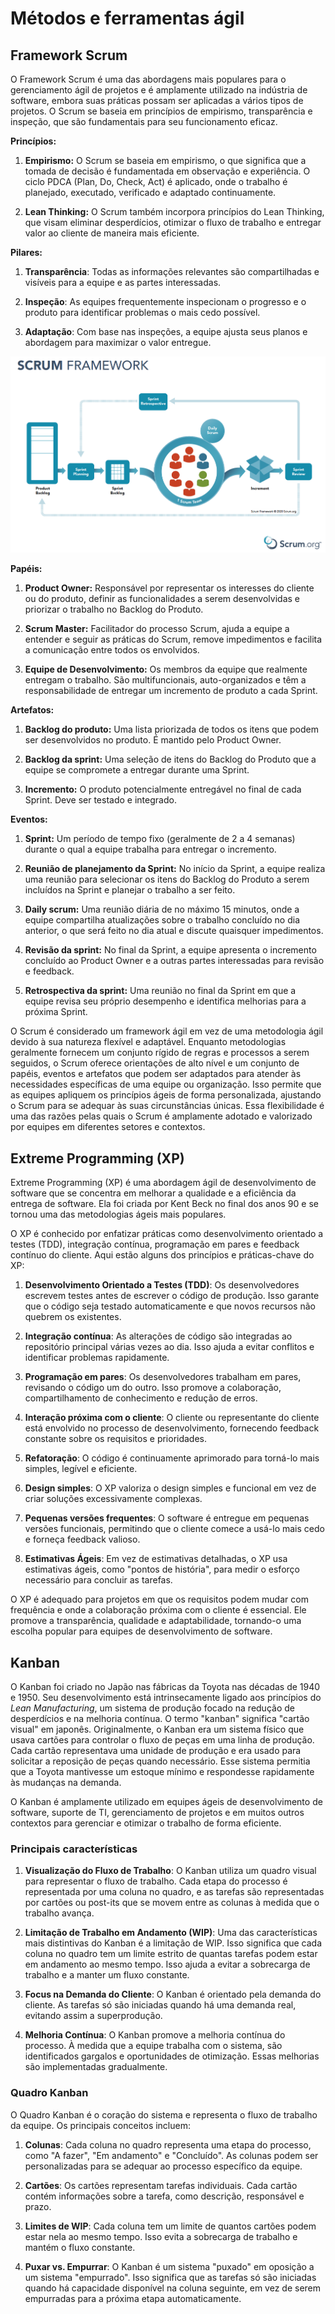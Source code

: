 # Métodos e ferramentas ágil

## Framework Scrum

O Framework Scrum é uma das abordagens mais populares para o gerenciamento ágil de projetos e é amplamente utilizado na indústria de software, embora suas práticas possam ser aplicadas a vários tipos de projetos. O Scrum se baseia em princípios de empirismo, transparência e inspeção, que são fundamentais para seu funcionamento eficaz.

**Princípios:**

1. **Empirismo:** O Scrum se baseia em empirismo, o que significa que a tomada de decisão é fundamentada em observação e experiência. O ciclo PDCA (Plan, Do, Check, Act) é aplicado, onde o trabalho é planejado, executado, verificado e adaptado continuamente.

2. **Lean Thinking:** O Scrum também incorpora princípios do Lean Thinking, que visam eliminar desperdícios, otimizar o fluxo de trabalho e entregar valor ao cliente de maneira mais eficiente.

**Pilares:**

1. **Transparência**: Todas as informações relevantes são compartilhadas e visíveis para a equipe e as partes interessadas.

2. **Inspeção**: As equipes frequentemente inspecionam o progresso e o produto para identificar problemas o mais cedo possível.

3. **Adaptação**: Com base nas inspeções, a equipe ajusta seus planos e abordagem para maximizar o valor entregue.

![](./assets/scrum-visao-geral.png)

**Papéis:**

1. **Product Owner:** Responsável por representar os interesses do cliente ou do produto, definir as funcionalidades a serem desenvolvidas e priorizar o trabalho no Backlog do Produto.

2. **Scrum Master:** Facilitador do processo Scrum, ajuda a equipe a entender e seguir as práticas do Scrum, remove impedimentos e facilita a comunicação entre todos os envolvidos.

3. **Equipe de Desenvolvimento:** Os membros da equipe que realmente entregam o trabalho. São multifuncionais, auto-organizados e têm a responsabilidade de entregar um incremento de produto a cada Sprint.

**Artefatos:**

1. **Backlog do produto:** Uma lista priorizada de todos os itens que podem ser desenvolvidos no produto. É mantido pelo Product Owner.

2. **Backlog da sprint:** Uma seleção de itens do Backlog do Produto que a equipe se compromete a entregar durante uma Sprint.

3. **Incremento:** O produto potencialmente entregável no final de cada Sprint. Deve ser testado e integrado.

**Eventos:**

1. **Sprint:** Um período de tempo fixo (geralmente de 2 a 4 semanas) durante o qual a equipe trabalha para entregar o incremento.

2. **Reunião de planejamento da Sprint:** No início da Sprint, a equipe realiza uma reunião para selecionar os itens do Backlog do Produto a serem incluídos na Sprint e planejar o trabalho a ser feito.

3. **Daily scrum:** Uma reunião diária de no máximo 15 minutos, onde a equipe compartilha atualizações sobre o trabalho concluído no dia anterior, o que será feito no dia atual e discute quaisquer impedimentos.

4. **Revisão da sprint:** No final da Sprint, a equipe apresenta o incremento concluído ao Product Owner e a outras partes interessadas para revisão e feedback.

5. **Retrospectiva da sprint:** Uma reunião no final da Sprint em que a equipe revisa seu próprio desempenho e identifica melhorias para a próxima Sprint.

O Scrum é considerado um framework ágil em vez de uma metodologia ágil devido à sua natureza flexível e adaptável. Enquanto metodologias geralmente fornecem um conjunto rígido de regras e processos a serem seguidos, o Scrum oferece orientações de alto nível e um conjunto de papéis, eventos e artefatos que podem ser adaptados para atender às necessidades específicas de uma equipe ou organização. Isso permite que as equipes apliquem os princípios ágeis de forma personalizada, ajustando o Scrum para se adequar às suas circunstâncias únicas. Essa flexibilidade é uma das razões pelas quais o Scrum é amplamente adotado e valorizado por equipes em diferentes setores e contextos.

## Extreme Programming (XP)

Extreme Programming (XP) é uma abordagem ágil de desenvolvimento de software que se concentra em melhorar a qualidade e a eficiência da entrega de software. Ela foi criada por Kent Beck no final dos anos 90 e se tornou uma das metodologias ágeis mais populares.

O XP é conhecido por enfatizar práticas como desenvolvimento orientado a testes (TDD), integração contínua, programação em pares e feedback contínuo do cliente. Aqui estão alguns dos princípios e práticas-chave do XP:

1. **Desenvolvimento Orientado a Testes (TDD)**: Os desenvolvedores escrevem testes antes de escrever o código de produção. Isso garante que o código seja testado automaticamente e que novos recursos não quebrem os existentes.

2. **Integração contínua**: As alterações de código são integradas ao repositório principal várias vezes ao dia. Isso ajuda a evitar conflitos e identificar problemas rapidamente.

3. **Programação em pares**: Os desenvolvedores trabalham em pares, revisando o código um do outro. Isso promove a colaboração, compartilhamento de conhecimento e redução de erros.

4. **Interação próxima com o cliente**: O cliente ou representante do cliente está envolvido no processo de desenvolvimento, fornecendo feedback constante sobre os requisitos e prioridades.

5. **Refatoração**: O código é continuamente aprimorado para torná-lo mais simples, legível e eficiente.

6. **Design simples**: O XP valoriza o design simples e funcional em vez de criar soluções excessivamente complexas.

7. **Pequenas versões frequentes**: O software é entregue em pequenas versões funcionais, permitindo que o cliente comece a usá-lo mais cedo e forneça feedback valioso.

8. **Estimativas Ágeis**: Em vez de estimativas detalhadas, o XP usa estimativas ágeis, como "pontos de história", para medir o esforço necessário para concluir as tarefas.

O XP é adequado para projetos em que os requisitos podem mudar com frequência e onde a colaboração próxima com o cliente é essencial. Ele promove a transparência, qualidade e adaptabilidade, tornando-o uma escolha popular para equipes de desenvolvimento de software.

## Kanban

O Kanban foi criado no Japão nas fábricas da Toyota nas décadas de 1940 e 1950. Seu desenvolvimento está intrinsecamente ligado aos princípios do _Lean Manufacturing_, um sistema de produção focado na redução de desperdícios e na melhoria contínua. O termo "kanban" significa "cartão visual" em japonês. Originalmente, o Kanban era um sistema físico que usava cartões para controlar o fluxo de peças em uma linha de produção. Cada cartão representava uma unidade de produção e era usado para solicitar a reposição de peças quando necessário. Esse sistema permitia que a Toyota mantivesse um estoque mínimo e respondesse rapidamente às mudanças na demanda.

O Kanban é amplamente utilizado em equipes ágeis de desenvolvimento de software, suporte de TI, gerenciamento de projetos e em muitos outros contextos para gerenciar e otimizar o trabalho de forma eficiente.

### Principais características

1. **Visualização do Fluxo de Trabalho**: O Kanban utiliza um quadro visual para representar o fluxo de trabalho. Cada etapa do processo é representada por uma coluna no quadro, e as tarefas são representadas por cartões ou post-its que se movem entre as colunas à medida que o trabalho avança.

2. **Limitação de Trabalho em Andamento (WIP)**: Uma das características mais distintivas do Kanban é a limitação de WIP. Isso significa que cada coluna no quadro tem um limite estrito de quantas tarefas podem estar em andamento ao mesmo tempo. Isso ajuda a evitar a sobrecarga de trabalho e a manter um fluxo constante.

3. **Focus na Demanda do Cliente**: O Kanban é orientado pela demanda do cliente. As tarefas só são iniciadas quando há uma demanda real, evitando assim a superprodução.

4. **Melhoria Contínua**: O Kanban promove a melhoria contínua do processo. À medida que a equipe trabalha com o sistema, são identificados gargalos e oportunidades de otimização. Essas melhorias são implementadas gradualmente.

### Quadro Kanban

O Quadro Kanban é o coração do sistema e representa o fluxo de trabalho da equipe. Os principais conceitos incluem:

1. **Colunas**: Cada coluna no quadro representa uma etapa do processo, como "A fazer", "Em andamento" e "Concluído". As colunas podem ser personalizadas para se adequar ao processo específico da equipe.

2. **Cartões**: Os cartões representam tarefas individuais. Cada cartão contém informações sobre a tarefa, como descrição, responsável e prazo.

3. **Limites de WIP**: Cada coluna tem um limite de quantos cartões podem estar nela ao mesmo tempo. Isso evita a sobrecarga de trabalho e mantém o fluxo constante.

4. **Puxar vs. Empurrar**: O Kanban é um sistema "puxado" em oposição a um sistema "empurrado". Isso significa que as tarefas só são iniciadas quando há capacidade disponível na coluna seguinte, em vez de serem empurradas para a próxima etapa automaticamente.
